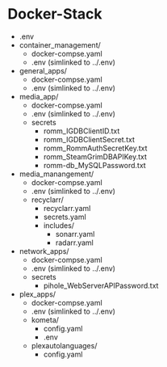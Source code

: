 # Docker-Stack
- .env
- container_management/
  - docker-compse.yaml
  - .env (simlinked to ../.env)
- general_apps/
  - docker-compse.yaml
  - .env (simlinked to ../.env)
- media_app/
  - docker-compse.yaml
  - .env (simlinked to ../.env)
  - secrets
    - romm_IGDBClientID.txt
    - romm_IGDBClientSecret.txt
    - romm_RommAuthSecretKey.txt
    - romm_SteamGrimDBAPIKey.txt
    - romm-db_MySQLPassword.txt
- media_manangement/
  - docker-compse.yaml
  - .env (simlinked to ../.env)
  - recyclarr/
    - recyclarr.yaml
    - secrets.yaml
    - includes/
      - sonarr.yaml
      - radarr.yaml
- network_apps/
  - docker-compse.yaml
  - .env (simlinked to ../.env)
  - secrets
    - pihole_WebServerAPIPassword.txt
- plex_apps/
  - docker-compse.yaml
  - .env (simlinked to ../.env)
  - kometa/
    - config.yaml
    - .env
  - plexautolanguages/
    - config.yaml
